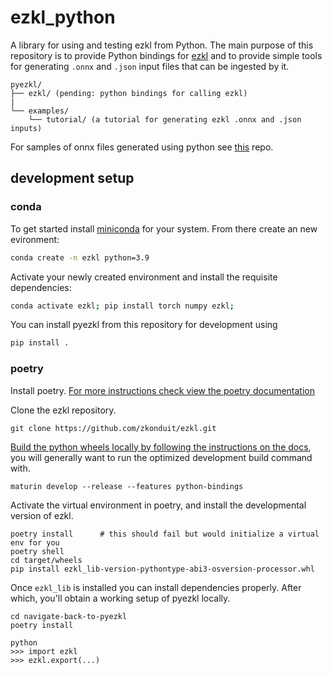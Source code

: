 # ezkl_python
A library for using and testing ezkl from Python. The main purpose of this repository is to provide Python bindings for [ezkl](https://github.com/zkonduit/ezkl) and to provide simple tools for generating `.onnx` and `.json` input files that can be ingested by it.


```
pyezkl/
├── ezkl/ (pending: python bindings for calling ezkl)
|
└── examples/
    └── tutorial/ (a tutorial for generating ezkl .onnx and .json inputs)
```

For samples of onnx files generated using python see [this](https://github.com/zkonduit/onnx-examples) repo.

## development setup

### conda

To get started install [miniconda](https://docs.conda.io/en/latest/miniconda.html) for your system. From there create an new evironment:

```bash
conda create -n ezkl python=3.9
```

Activate your newly created environment and install the requisite dependencies:

```bash
conda activate ezkl; pip install torch numpy ezkl;
```

You can install pyezkl from this repository for development using

```bash
pip install .
```

### poetry

Install poetry. [For more instructions check view the poetry documentation](https://python-poetry.org/docs/)

Clone the ezkl repository.
```shell
git clone https://github.com/zkonduit/ezkl.git
```

[Build the python wheels locally by following the instructions on the docs](https://docs.ezkl.xyz/python_bindings/), you will generally want to run the optimized development build command with.
```shell
maturin develop --release --features python-bindings
```

Activate the virtual environment in poetry, and install the developmental version of ezkl.
```shell
poetry install      # this should fail but would initialize a virtual env for you
poetry shell
cd target/wheels
pip install ezkl_lib-version-pythontype-abi3-osversion-processor.whl
```

Once `ezkl_lib` is installed you can install dependencies properly. After which, you'll obtain a working setup of pyezkl locally.
```shell
cd navigate-back-to-pyezkl
poetry install

python
>>> import ezkl
>>> ezkl.export(...)
```
